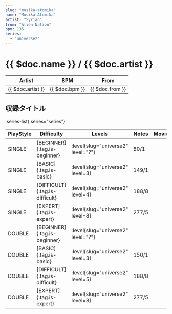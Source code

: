 ```yaml
---
slug: "musika-atomika"
name: "Musika Atomika"
artist: "Syrian"
from: "Alien Nation"
bpm: 135
series:
  - "universe2"
---
```


# {{ $doc.name }} / {{ $doc.artist }}

|Artist|BPM|From|
|------|---|----|
|{{ $doc.artist }}|{{ $doc.bpm }}|{{ $doc.from }}|

## 収録タイトル

:series-list{:series="series"}

|PlayStyle|Difficulty|Levels|Notes|Movie|
|---------|----------|------|-----|-----|
|SINGLE|[BEGINNER]{.tag.is-beginner}|<div class="field is-grouped is-grouped-multiline"> :level{slug="universe2" level="?"}</div>|80/1||
|SINGLE|[BASIC]{.tag.is-basic}|<div class="field is-grouped is-grouped-multiline"> :level{slug="universe2" level=3}</div>|149/1||
|SINGLE|[DIFFICULT]{.tag.is-difficult}|<div class="field is-grouped is-grouped-multiline"> :level{slug="universe2" level=4}</div>|188/8||
|SINGLE|[EXPERT]{.tag.is-expert}|<div class="field is-grouped is-grouped-multiline"> :level{slug="universe2" level=8}</div>|277/5||
|DOUBLE|[BEGINNER]{.tag.is-beginner}|<div class="field is-grouped is-grouped-multiline"> :level{slug="universe2" level="?"}</div>|||
|DOUBLE|[BASIC]{.tag.is-basic}|<div class="field is-grouped is-grouped-multiline"> :level{slug="universe2" level=3}</div>|150/1||
|DOUBLE|[DIFFICULT]{.tag.is-difficult}|<div class="field is-grouped is-grouped-multiline"> :level{slug="universe2" level=5}</div>|188/8||
|DOUBLE|[EXPERT]{.tag.is-expert}|<div class="field is-grouped is-grouped-multiline"> :level{slug="universe2" level=8}</div>|277/5||

